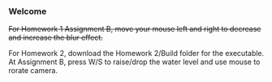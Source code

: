 ### Welcome

~~For Homework 1 Assignment B, move your mouse left and right to decrease and increase the blur effect.~~

For Homework 2, download the Homework 2/Build folder for the executable. At Assignment B, press W/S to raise/drop the water level and use mouse to rorate camera.
